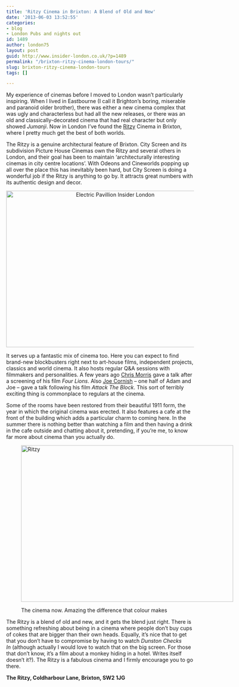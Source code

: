 ```yaml
---
title: 'Ritzy Cinema in Brixton: A Blend of Old and New'
date: '2013-06-03 13:52:55'
categories:
- blog
- London Pubs and nights out
id: 1489
author: london75
layout: post
guid: http://www.insider-london.co.uk/?p=1489
permalink: "/brixton-ritzy-cinema-london-tours/"
slug: brixton-ritzy-cinema-london-tours
tags: []

---
```

My experience of cinemas before I moved to London wasn&#8217;t particularly inspiring. When I lived in Eastbourne (I call it Brighton&#8217;s boring, miserable and paranoid older brother), there was either a new cinema complex that was ugly and characterless but had all the new releases, or there was an old and classically-decorated cinema that had real character but only showed _Jumanji_. Now in London I&#8217;ve found the [Ritzy](http://www.picturehouses.co.uk/cinema/Ritzy_Picturehouse/) Cinema in Brixton, where I pretty much get the best of both worlds.

<div>
  <p>
    The Ritzy is a genuine architectural feature of Brixton. City Screen and its subdivision Picture House Cinemas own the Ritzy and several others in London, and their goal has been to maintain &#8216;architecturally interesting cinemas in city centre locations&#8217;. With Odeons and Cineworlds popping up all over the place this has inevitably been hard, but City Screen is doing a wonderful job if the Ritzy is anything to go by. It attracts great numbers with its authentic design and decor.
  </p>
  
  <p style="text-align: center;">
    <a href="http://www.insider-london.co.uk/wp-content/uploads/2012/08/ritzy-cinema-1911.jpg"><img class="aligncenter  wp-image-1491" alt="Electric Pavillion Insider London" src="http://www.insider-london.co.uk/wp-content/uploads/2012/08/ritzy-cinema-1911.jpg" width="569" height="420" /></a>
  </p>
  
  <p>
    It serves up a fantastic mix of cinema too. Here you can expect to find brand-new blockbusters right next to art-house films, independent projects, classics and world cinema. It also hosts regular Q&A sessions with filmmakers and personalities. A few years ago <a href="http://en.wikipedia.org/wiki/Chris_Morris_(satirist)">Chris Morris</a> gave a talk after a screening of his film<em> Four Lions</em>. Also <a href="http://en.wikipedia.org/wiki/Joe_Cornish_(comedian)">Joe Cornish</a> &#8211; one half of Adam and Joe &#8211; gave a talk following his film <em>Attack The Block</em>. This sort of terribly exciting thing is commonplace to regulars at the cinema.
  </p>
  
  <p>
    Some of the rooms have been restored from their beautiful 1911 form, the year in which the original cinema was erected. It also features a cafe at the front of the building which adds a particular charm to coming here. In the summer there is nothing better than watching a film and then having a drink in the cafe outside and chatting about it, pretending, if you&#8217;re me, to know far more about cinema than you actually do.
  </p><figure id="attachment_1492" style="width: 569px" class="wp-caption aligncenter">
  
  <a href="http://www.insider-london.co.uk/wp-content/uploads/2012/08/ritzy-now.jpg"><img class=" wp-image-1492" alt="Ritzy" src="http://www.insider-london.co.uk/wp-content/uploads/2012/08/ritzy-now.jpg" width="569" height="420" /></a><figcaption class="wp-caption-text">The cinema now. Amazing the difference that colour makes</figcaption></figure> 
  
  <p>
    The Ritzy is a blend of old and new, and it gets the blend just right. There is something refreshing about being in a cinema where people don&#8217;t buy cups of cokes that are bigger than their own heads. Equally, it&#8217;s nice that to get that you don&#8217;t have to compromise by having to watch <em>Dunston Checks In</em> (although actually I would love to watch that on the big screen. For those that don&#8217;t know, it&#8217;s a film about a monkey hiding in a hotel. Writes itself doesn&#8217;t it?). The Ritzy is a fabulous cinema and I firmly encourage you to go there.
  </p>
  
  <p>
    <strong>The Ritzy, Coldharbour Lane, Brixton, SW2 1JG</strong>
  </p>
</div>